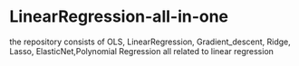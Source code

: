 # LinearRegression-all-in-one
the repository consists of OLS, LinearRegression, Gradient_descent, Ridge, Lasso, ElasticNet,Polynomial Regression all related to linear regression
